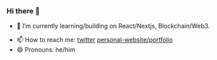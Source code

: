 ### Hi there 👋

<!-- - 🔭 I’m currently working on ... -->
- 🌱 I’m currently learning/building on React/Nextjs, Blockchain/Web3.
<!-- - 👯 I’m looking to collaborate on ... -->
<!-- - 🤔 I’m looking for help with ... -->
<!-- - 💬 Ask me about ... -->
- 📫 How to reach me: [twitter](https://twitter.com/fivehanz) [personal-website/portfolio](https://fivehanz.xyz)
- 😄 Pronouns: he/him
<!-- - ⚡ Fun fact: ... -->

<!-- ### some stats 
<p align="center">
<img width="40%" src="https://github-readme-stats.vercel.app/api/top-langs?username=fivehanz&show_icons=true&theme=radical&locale=en&layout=compact&hide_border=true" alt="fivehanz" /> 
</p> -->
